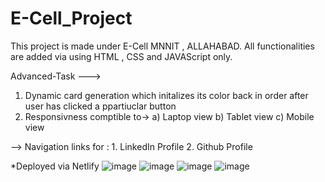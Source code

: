 # E-Cell_Project

This project is made under E-Cell MNNIT , ALLAHABAD.
All functionalities are added via using HTML , CSS and JAVAScript only.

Advanced-Task ---> 
  1. Dynamic card generation which initalizes its color back in order after user has clicked a ppartiuclar button
  2. Responsivness comptible to->
      a) Laptop view
      b) Tablet view
      c) Mobile view

--> Navigation links for :
    1. LinkedIn Profile
    2. Github Profile

*Deployed via Netlify 
    ![image](https://github.com/MrinalVarshney/E-Cell_Project/assets/66404121/af367456-b43f-42fa-bb4b-4e708f8966d1)
    ![image](https://github.com/MrinalVarshney/E-Cell_Project/assets/66404121/fc1cc2f0-1da4-4e66-9600-3d490e1d9fe3)
    ![image](https://github.com/MrinalVarshney/E-Cell_Project/assets/66404121/275beb45-1902-4ba9-9c83-3b9845b15882)
    ![image](https://github.com/MrinalVarshney/E-Cell_Project/assets/66404121/edaabe91-cc3c-4423-b400-9f1160a46574)




